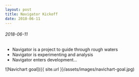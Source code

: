 ```yaml
---
layout: post
title: Navigator Kickoff
date: 2018-06-11
---
```


###### 2018-06-11

* Navigator is a project to guide through rough waters
* Navigator is experimenting and analysis
* Navigator enters development...

![Navichart goal]({{ site.url }}/assets/images/navichart-goal.jpg)
